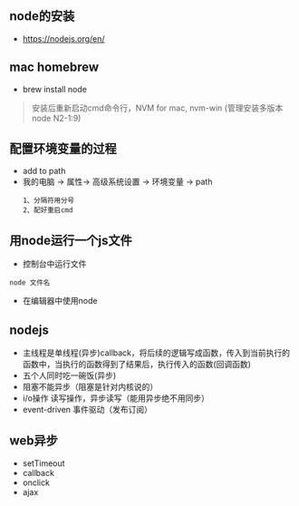 ## node的安装
- https://nodejs.org/en/

## mac homebrew
- brew install node

> 安装后重新启动cmd命令行，NVM for mac,
nvm-win  (管理安装多版本node N2-1:9)

## 配置环境变量的过程
- add to path
- 我的电脑 -> 属性-> 高级系统设置 -> 环境变量 -> path
    ```
    1、分隔符用分号
    2、配好重启cmd
    ```

## 用node运行一个js文件
- 控制台中运行文件
```
node 文件名
```
- 在编辑器中使用node


## nodejs
- 主线程是单线程(异步)callback，将后续的逻辑写成函数，传入到当前执行的函数中，当执行的函数得到了结果后，执行传入的函数(回调函数)
- 五个人同时吃一碗饭(异步)
- 阻塞不能异步（阻塞是针对内核说的）
- i/o操作 读写操作，异步读写（能用异步绝不用同步）
- event-driven 事件驱动（发布订阅）

## web异步
- setTimeout
- callback
- onclick
- ajax